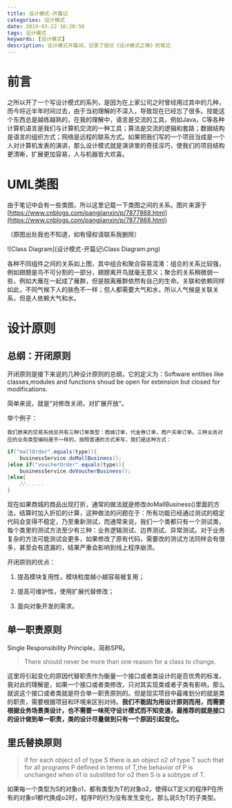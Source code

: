 ```yaml
---
title: 设计模式-开篇记
categories: 设计模式
date: 2019-03-22 16:20:50
tags: 设计模式
keywords: [设计模式]
description: 设计模式开篇词，记录了部分《设计模式之禅》的笔记
---
```


# 前言

之所以开了一个写设计模式的系列，是因为在上家公司之时曾经用过其中的几种，而今将近半年时间过去，由于当初理解的不深入，导致现在已经忘了很多。技能这个东西总是越练越熟的，在我的理解中，语言是交流的工具，例如Java，C等各种计算机语言是我们与计算机交流的一种工具；算法是交流的逻辑和套路；数据结构是语言的组织方式；网络是远程的联系方式。如果把我们写的一个项目当成是一个人对计算机发表的演讲，那么设计模式就是演讲里的奇技淫巧，使我们的项目结构更清晰，扩展更加容易，人与机器皆大欢喜。

<!--more-->

# UML类图

由于笔记中会有一些类图，所以这里记载一下类图之间的关系。图片来源于[https://www.cnblogs.com/pangjianxin/p/7877868.html](https://www.cnblogs.com/pangjianxin/p/7877868.html)

（原图出处我也不知道，如有侵权请联系我删除）

![Class Diagram](设计模式-开篇记\Class Diagram.png)

各种不同组件之间的关系如上图，其中组合和聚合容易混淆：组合的关系比较强，例如翅膀是鸟不可分割的一部分，翅膀离开鸟就毫无意义；聚合的关系稍微弱一些，例如大雁在一起成了雁群，但是脱离雁群依然有自己的生命。关联和依赖同样如此，不同气候下人的肤色不一样；但人都需要大气和水，所以人气候是关联关系，但是人依赖大气和水。

# 设计原则

## 总纲：开闭原则

开闭原则是接下来说的几种设计原则的总纲，它的定义为：Software entities like classes,modules and functions shoud be open for extension but closed for modifications.

简单来说，就是“对修改关闭，对扩展开放”。

举个例子：

    我们原来的交易系统总共有三种订单类型：商城订单，代金券订单，商户买单订单。三种业务对应的业务类型编码是不一样的，按照普通的方式来写，我们是这种方式：

```java
if("mallOrder".equals(type)){
    businessService.doMallBusiness();
}else if("voucherOrder".equals(type)){
    businessService.doVoucherBusiness();
}else{
    //......
}
```

现在如果商城的商品出现打折，通常的做法就是修改doMallBusiness()里面的方法，结算时加入折扣的计算，这种做法的问题在于：所有功能已经通过测试的稳定代码会变得不稳定，乃至重新测试，而通常来说，我们一个类都只有一个测试类，每个类里的测试方法至少有三种：业务逻辑测试、边界测试、异常测试。对于业务复杂的方法可能测试会更多，如果修改了原有代码，需要改的测试方法同样会有很多，甚至会有遗漏的，结果严重会影响到线上程序崩溃。

开闭原则的优点：

1. 提高模块复用性，模块粒度越小越容易被复用；

2. 提高可维护性，使用扩展代替修改；

3. 面向对象开发的需求。

## 单一职责原则

Single Responsibility Principle，简称SPR。

> There should never be more than one reason for a class to change.

这里将引起变化的原因代替职责作为衡量一个接口或者类设计的是否优秀的标准，我对此的理解是，如果一个接口或者类修改，只对其实现类或者子类有影响，那么就说这个接口或者类就是符合单一职责原则的。但是现实项目中最难划分的就是类的职责，需要根据项目和环境来区别对待。**我们不能因为用设计原则而用，而需要根据业务场景类设计，也不需要一味死守设计模式而不知变通，最推荐的就是接口的设计做到单一职责，类的设计尽量做到只有一个原因引起变化。**

## 里氏替换原则

> if for each object o1 of type S there is an object o2 of type T such that for all programs P defined in terms of T,the behavior of P is unchanged when o1 is substited for o2 then S is a subtype of T.

如果每一个类型为S的对象o1，都有类型为T的对象o2，使得以T定义的程序P在所有的对象o1都代换成o2时，程序P的行为没有发生变化，那么说S为T的子类型。
